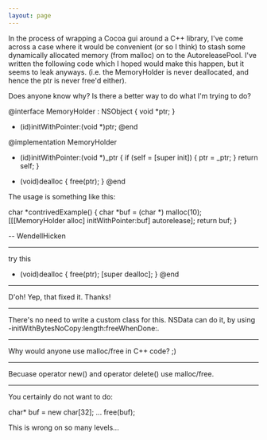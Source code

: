 ```yaml
---
layout: page
---
```


In the process of wrapping a Cocoa gui around a C++ library, I've come across a case where it would be
convenient (or so I think) to stash some dynamically allocated memory (from malloc) on to the AutoreleasePool.
I've written the following code which I hoped would make this happen, but it seems to leak anyways. (i.e. the MemoryHolder
is never deallocated, and hence the ptr is never free'd either).

Does anyone know why?  Is there a better way to do what I'm trying to do?

    
@interface MemoryHolder : NSObject
{
    void *ptr;
}

- (id)initWithPointer:(void *)ptr;
@end

@implementation MemoryHolder
- (id)initWithPointer:(void *)_ptr
{
    if (self = [super init]) {
        ptr = _ptr;
    }
    return self;
}

- (void)dealloc
{
    free(ptr);
}
@end


The usage is something like this:

    
char *contrivedExample() {
    char *buf = (char *) malloc(10);
    [[[MemoryHolder alloc] initWithPointer:buf] autorelease];
    return buf;
}



-- WendellHicken

----

try this

    
- (void)dealloc
{
    free(ptr);
    [super dealloc];
}
@end


----

D'oh!  Yep, that fixed it.  Thanks!

----

There's no need to write a custom class for this. NSData can do it, by using     -initWithBytesNoCopy:length:freeWhenDone:.

----

Why would anyone use malloc/free in C++ code? ;)

----
Becuase operator new() and operator delete() use malloc/free.

----
You certainly do not want to do:
    
char* buf = new char[32];
...
free(buf);

This is wrong on so many levels...

